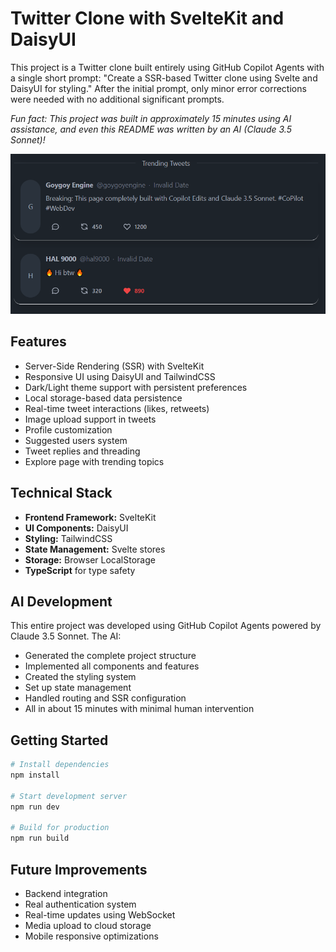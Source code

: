 # Twitter Clone with SvelteKit and DaisyUI

This project is a Twitter clone built entirely using GitHub Copilot Agents with a single short prompt: "Create a SSR-based Twitter clone using Svelte and DaisyUI for styling." After the initial prompt, only minor error corrections were needed with no additional significant prompts.

*Fun fact: This project was built in approximately 15 minutes using AI assistance, and even this README was written by an AI (Claude 3.5 Sonnet)!*

![image](image.png)

## Features

- Server-Side Rendering (SSR) with SvelteKit
- Responsive UI using DaisyUI and TailwindCSS
- Dark/Light theme support with persistent preferences
- Local storage-based data persistence
- Real-time tweet interactions (likes, retweets)
- Image upload support in tweets
- Profile customization
- Suggested users system
- Tweet replies and threading
- Explore page with trending topics

## Technical Stack

- **Frontend Framework:** SvelteKit
- **UI Components:** DaisyUI
- **Styling:** TailwindCSS
- **State Management:** Svelte stores
- **Storage:** Browser LocalStorage
- **TypeScript** for type safety

## AI Development

This entire project was developed using GitHub Copilot Agents powered by Claude 3.5 Sonnet. The AI:
- Generated the complete project structure
- Implemented all components and features
- Created the styling system
- Set up state management
- Handled routing and SSR configuration
- All in about 15 minutes with minimal human intervention

## Getting Started

```bash
# Install dependencies
npm install

# Start development server
npm run dev

# Build for production
npm run build
```

## Future Improvements

- Backend integration
- Real authentication system
- Real-time updates using WebSocket
- Media upload to cloud storage
- Mobile responsive optimizations
